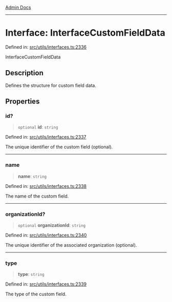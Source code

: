 [Admin Docs](/)

***

# Interface: InterfaceCustomFieldData

Defined in: [src/utils/interfaces.ts:2336](https://github.com/PalisadoesFoundation/talawa-admin/blob/main/src/utils/interfaces.ts#L2336)

InterfaceCustomFieldData

## Description

Defines the structure for custom field data.

## Properties

### id?

> `optional` **id**: `string`

Defined in: [src/utils/interfaces.ts:2337](https://github.com/PalisadoesFoundation/talawa-admin/blob/main/src/utils/interfaces.ts#L2337)

The unique identifier of the custom field (optional).

***

### name

> **name**: `string`

Defined in: [src/utils/interfaces.ts:2338](https://github.com/PalisadoesFoundation/talawa-admin/blob/main/src/utils/interfaces.ts#L2338)

The name of the custom field.

***

### organizationId?

> `optional` **organizationId**: `string`

Defined in: [src/utils/interfaces.ts:2340](https://github.com/PalisadoesFoundation/talawa-admin/blob/main/src/utils/interfaces.ts#L2340)

The unique identifier of the associated organization (optional).

***

### type

> **type**: `string`

Defined in: [src/utils/interfaces.ts:2339](https://github.com/PalisadoesFoundation/talawa-admin/blob/main/src/utils/interfaces.ts#L2339)

The type of the custom field.

